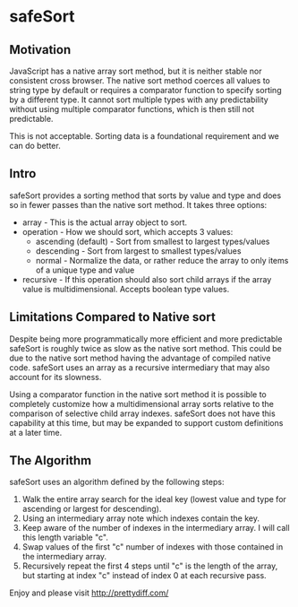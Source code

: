 safeSort
========

Motivation
---

JavaScript has a native array sort method, but it is neither stable nor consistent cross browser. The native sort method coerces all values to string type by default or requires a comparator function to specify sorting by a different type. It cannot sort multiple types with any predictability without using multiple comparator functions, which is then still not predictable.

This is not acceptable. Sorting data is a foundational requirement and we can do better.

Intro
-----

safeSort provides a sorting method that sorts by value and type and does so in fewer passes than the native sort method. It takes three options:

* array - This is the actual array object to sort.
* operation - How we should sort, which accepts 3 values:
    - ascending (default) - Sort from smallest to largest types/values
    - descending - Sort from largest to smallest types/values
    - normal - Normalize the data, or rather reduce the array to only items of a unique type and value
* recursive - If this operation should also sort child arrays if the array value is multidimensional. Accepts boolean type values.

Limitations Compared to Native sort
-----------------------------------

Despite being more programmatically more efficient and more predictable safeSort is roughly twice as slow as the native sort method. This could be due to the native sort method having the advantage of compiled native code. safeSort uses an array as a recursive intermediary that may also account for its slowness.

Using a comparator function in the native sort method it is possible to completely customize how a multidimensional array sorts relative to the comparison of selective child array indexes. safeSort does not have this capability at this time, but may be expanded to support custom definitions at a later time.

The Algorithm
-------------

safeSort uses an algorithm defined by the following steps:

1) Walk the entire array search for the ideal key (lowest value and type for ascending or largest for descending).
2) Using an intermediary array note which indexes contain the key.
3) Keep aware of the number of indexes in the intermediary array. I will call this length variable "c".
4) Swap values of the first "c" number of indexes with those contained in the intermediary array.
5) Recursively repeat the first 4 steps until "c" is the length of the array, but starting at index "c" instead of index 0 at each recursive pass.

Enjoy and please visit http://prettydiff.com/
